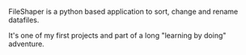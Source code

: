 FileShaper is a python based application to sort, change and rename datafiles.

It's one of my first projects and part of a long "learning by doing" adventure.
